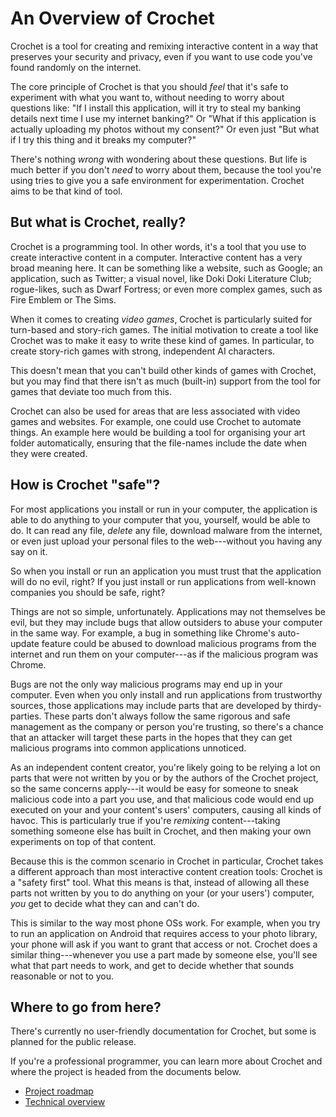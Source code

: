 # An Overview of Crochet

Crochet is a tool for creating and remixing interactive content in a way
that preserves your security and privacy, even if you want to use code
you've found randomly on the internet.

The core principle of Crochet is that you should _feel_ that it's safe
to experiment with what you want to, without needing to worry
about questions like: "If I install this application, will it try to
steal my banking details next time I use my internet banking?" Or "What
if this application is actually uploading my photos without my consent?"
Or even just "But what if I try this thing and it breaks my computer?"

There's nothing _wrong_ with wondering about these questions. But life
is much better if you don't _need_ to worry about them, because the tool
you're using tries to give you a safe environment for experimentation.
Crochet aims to be that kind of tool.

## But what is Crochet, really?

Crochet is a programming tool. In other words, it's a tool that you use to
create interactive content in a computer. Interactive content has a very broad meaning here.
It can be something like a website, such as Google; an application, such
as Twitter; a visual novel, like Doki Doki Literature Club; rogue-likes, such as Dwarf Fortress; or even more
complex games, such as Fire Emblem or The Sims.

When it comes to creating _video games_, Crochet is particularly suited for
turn-based and story-rich games. The initial motivation to create a tool like
Crochet was to make it easy to write these kind of games. In particular, to
create story-rich games with strong, independent AI characters.

This doesn't mean that you can't build other kinds of games with Crochet, but
you may find that there isn't as much (built-in) support from the tool for
games that deviate too much from this.

Crochet can also be used for areas that are less associated with video games and websites.
For example, one could use Crochet to automate things. An example here would
be building a tool for organising your art folder automatically, ensuring that
the file-names include the date when they were created.

## How is Crochet "safe"?

For most applications you install or run in your computer, the application is
able to do anything to your computer that you, yourself, would be able to do.
It can read any file, _delete_ any file, download malware from the internet,
or even just upload your personal files to the web---without you having any
say on it.

So when you install or run an application you must trust that the application
will do no evil, right? If you just install or run applications from well-known
companies you should be safe, right?

Things are not so simple, unfortunately. Applications may not themselves be
evil, but they may include bugs that allow outsiders to abuse your computer
in the same way. For example, a bug in something like Chrome's auto-update
feature could be abused to download malicious programs from the internet and
run them on your computer---as if the malicious program was Chrome.

Bugs are not the only way malicious programs may end up in your computer. Even
when you only install and run applications from trustworthy sources, those
applications may include parts that are developed by thirdy-parties. These
parts don't always follow the same rigorous and safe management as the company
or person you're trusting, so there's a chance that an attacker will target
these parts in the hopes that they can get malicious programs into common
applications unnoticed.

As an independent content creator, you're likely going to be relying a lot on
parts that were not written by you or by the authors of the Crochet project,
so the same concerns apply---it would be easy for someone to sneak malicious
code into a part you use, and that malicious code would end up executed on
your and your content's users' computers, causing all kinds of havoc. This
is particularly true if you're _remixing_ content---taking something someone
else has built in Crochet, and then making your own experiments on top of
that content.

Because this is the common scenario in Crochet in particular, Crochet takes
a different approach than most interactive content creation tools: Crochet
is a "safety first" tool. What this means is that, instead of allowing
all these parts not written by you to do anything on your (or your users')
computer, _you_ get to decide what they can and can't do.

This is similar to the way most phone OSs work. For example, when you try to
run an application on Android that requires access to your photo library, your
phone will ask if you want to grant that access or not. Crochet does a similar
thing---whenever you use a part made by someone else, you'll see what that part
needs to work, and get to decide whether that sounds reasonable or not to you.

## Where to go from here?

There's currently no user-friendly documentation for Crochet, but some
is planned for the public release.

If you're a professional programmer,
you can learn more about Crochet and where the project is headed from
the documents below.

- [Project roadmap](./ROADMAP.md)
- [Technical overview](./technical-overview)
